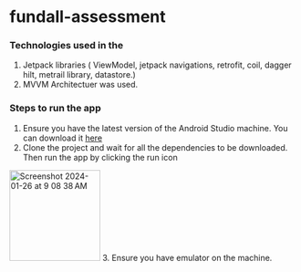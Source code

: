 # fundall-assessment
### Technologies used in the 
 1. Jetpack libraries ( ViewModel, jetpack navigations, retrofit, coil, dagger hilt, metrail library, datastore.)
 2. MVVM Architectuer was used.

### Steps to run the app
1. Ensure you have the latest version of the Android Studio machine. You can download it [here](https://developer.android.com/studio) 
2. Clone the project and wait for all the dependencies to be downloaded. Then run the app by clicking the run icon
<img width="159" alt="Screenshot 2024-01-26 at 9 08 38 AM" src="https://github.com/Oluwafemijohn1/fundall-assessment/assets/52871023/09a22cf0-cfdf-4267-9437-210fb40ed5c8">
3. Ensure you have emulator on the machine.
